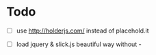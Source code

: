 # Todo

- [ ] use http://holderjs.com/ instead of placehold.it
- [ ] load jquery & slick.js beautiful way without <body>-<script> attaching
- [ ] keep & set current slide on resize (keep slide number in state)

- [ ] Rewrite without jquery. Possible alternatives: 
   
   non-react:
   https://github.com/pawelgrzybek/siema
   https://github.com/metafizzy/flickity
   https://github.com/nolimits4web/swiper/
   https://github.com/meandmax/lory
   https://github.com/ganlanyuan/tiny-slider
   
   react-based:
   https://github.com/FormidableLabs/nuka-carousel
   https://github.com/leandrowd/react-responsive-carousel
   http://leandrowd.github.io/react-responsive-carousel/
   
- 
  // TODO: check https://stackoverflow.com/a/38755312/1948511 


## Done

